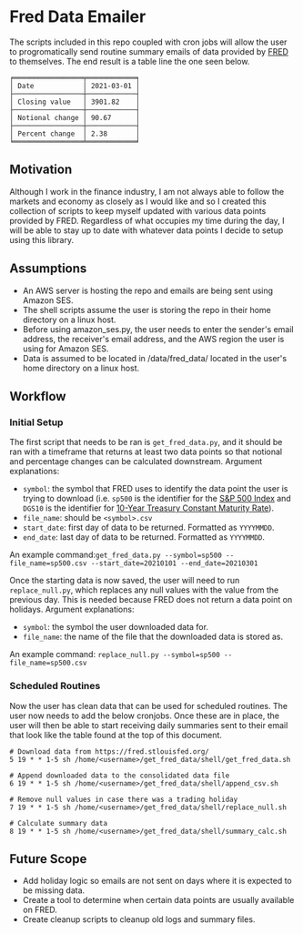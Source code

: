 # Fred Data Emailer
The scripts included in this repo coupled with cron jobs will allow the user to progromatically send routine summary emails of data provided by [FRED](https://fred.stlouisfed.org/) to themselves. The end result is a table line the one seen below.
```
╒═════════════════╤════════════╕
│ Date            │ 2021-03-01 │
├─────────────────┼────────────┤
│ Closing value   │ 3901.82    │
├─────────────────┼────────────┤
│ Notional change │ 90.67      │
├─────────────────┼────────────┤
│ Percent change  │ 2.38       │
╘═════════════════╧════════════╛
```

## Motivation
Although I work in the finance industry, I am not always able to follow the markets and economy as closely as I would like and so I created this collection of scripts to keep myself updated with various data points provided by FRED. Regardless of what occupies my time during the day, I will be able to stay up to date with whatever data points I decide to setup using this library.

## Assumptions
- An AWS server is hosting the repo and emails are being sent using Amazon SES. 
- The shell scripts assume the user is storing the repo in their home directory on a linux host.
- Before using amazon_ses.py, the user needs to enter the sender's email address, the receiver's email address, and the AWS region the user is using for Amazon SES.
- Data is assumed to be located in /data/fred_data/ located in the user's home directory on a linux host.

## Workflow
### Initial Setup
The first script that needs to be ran is `get_fred_data.py`, and it should be ran with a timeframe that returns at least two data points so that notional and percentage changes can be calculated downstream. Argument explanations:
- `symbol`: the symbol that FRED uses to identify the data point the user is trying to download (i.e. `sp500` is the identifier for the [S&P 500 Index](https://fred.stlouisfed.org/series/SP500) and `DGS10` is the identifier for [10-Year Treasury Constant Maturity Rate](https://fred.stlouisfed.org/series/DGS10)).
- `file_name`: should be `<symbol>.csv` 
- `start_date`: first day of data to be returned. Formatted as `YYYYMMDD`.
- `end_date`: last day of data to be returned. Formatted as `YYYYMMDD`.

An example command:`get_fred_data.py --symbol=sp500 --file_name=sp500.csv --start_date=20210101 --end_date=20210301`

Once the starting data is now saved, the user will need to run `replace_null.py`, which replaces any null values with the value from the previous day. This is needed because FRED does not return a data point on holidays. Argument explanations:
- `symbol`: the symbol the user downloaded data for.
- `file_name`: the name of the file that the downloaded data is stored as.

An example command: `replace_null.py --symbol=sp500 --file_name=sp500.csv`

### Scheduled Routines
Now the user has clean data that can be used for scheduled routines. The user now needs to add the below cronjobs. Once these are in place, the user will then be able to start receiving daily summaries sent to their email that look like the table found at the top of this document.
```
# Download data from https://fred.stlouisfed.org/
5 19 * * 1-5 sh /home/<username>/get_fred_data/shell/get_fred_data.sh

# Append downloaded data to the consolidated data file
6 19 * * 1-5 sh /home/<username>/get_fred_data/shell/append_csv.sh

# Remove null values in case there was a trading holiday
7 19 * * 1-5 sh /home/<username>/get_fred_data/shell/replace_null.sh

# Calculate summary data
8 19 * * 1-5 sh /home/<username>/get_fred_data/shell/summary_calc.sh
```

## Future Scope
- Add holiday logic so emails are not sent on days where it is expected to be missing data.
- Create a tool to determine when certain data points are usually available on FRED.
- Create cleanup scripts to cleanup old logs and summary files.
